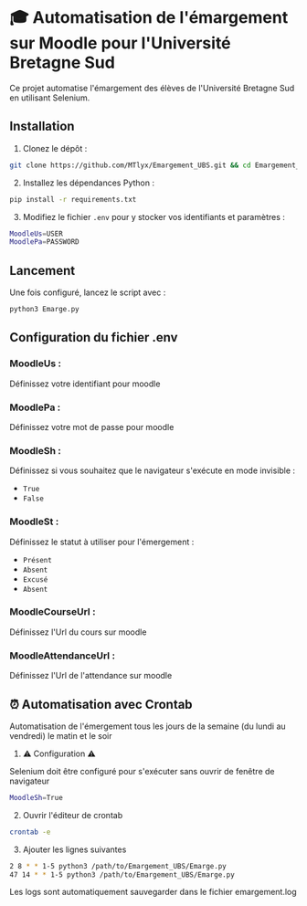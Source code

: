 # 🎓 Automatisation de l'émargement sur Moodle pour l'Université Bretagne Sud

Ce projet automatise l'émargement des élèves de l'Université Bretagne Sud en utilisant Selenium. 

## Installation

1. Clonez le dépôt :
```bash
git clone https://github.com/MTlyx/Emargement_UBS.git && cd Emargement_UBS
```

2. Installez les dépendances Python :
```bash
pip install -r requirements.txt
```

3. Modifiez le fichier `.env` pour y stocker vos identifiants et paramètres :
```bash
MoodleUs=USER
MoodlePa=PASSWORD
```

## Lancement 
Une fois configuré, lancez le script avec :
```bash
python3 Emarge.py
```

## Configuration du fichier .env

### **MoodleUs** : 
Définissez votre identifiant pour moodle

### **MoodlePa** : 
Définissez votre mot de passe pour moodle

### **MoodleSh** :  
Définissez si vous souhaitez que le navigateur s'exécute en mode invisible :  
- `True`
- `False`

### **MoodleSt** :  
Définissez le statut à utiliser pour l'émergement :  
- `Présent`
- `Absent`
- `Excusé`
- `Absent`

### **MoodleCourseUrl** : 
Définissez l'Url du cours sur moodle

### **MoodleAttendanceUrl** : 
Définissez l'Url de l'attendance sur moodle

## ⏰ Automatisation avec Crontab

Automatisation de l'émergement tous les jours de la semaine (du lundi au vendredi) le matin et le soir 

1. ⚠️ Configuration ⚠️

Selenium doit être configuré pour s'exécuter sans ouvrir de fenêtre de navigateur
```bash
MoodleSh=True
```

2. Ouvrir l'éditeur de crontab
```bash
crontab -e
```

3. Ajouter les lignes suivantes
```bash
2 8 * * 1-5 python3 /path/to/Emargement_UBS/Emarge.py
47 14 * * 1-5 python3 /path/to/Emargement_UBS/Emarge.py
```

Les logs sont automatiquement sauvegarder dans le fichier emargement.log